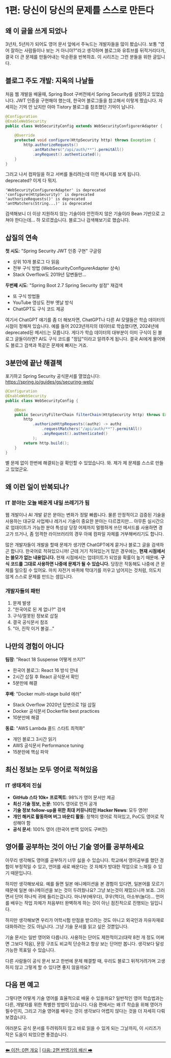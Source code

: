 # 1편: 당신이 당신의 문제를 스스로 만든다

## 왜 이 글을 쓰게 되었나

3년차, 5년차가 되어도 영어 문서 앞에서 주눅드는 개발자들을 많이 봤습니다. 보통 "영어 잘하는 사람들이나 보는 거 아니야?"라고 생각하며 블로그와 유튜브를 뒤적거리다가, 결국 더 큰 문제를 만들어내는 악순환을 반복하죠. 이 시리즈는 그런 분들을 위한 글입니다.

## 블로그 주도 개발: 지옥의 나날들

처음 웹 개발을 배울때, Spring Boot 구버전에서 Spring Security를 설정하고 있었습니다. JWT 인증을 구현해야 했는데, 한국어 블로그들을 참고해서 이렇게 짰습니다. 자세히는 기억 안 났지만 아마 Tistory 블로그를 참조했던 기억이 납니다.

```java
@Configuration
@EnableWebSecurity
public class WebSecurityConfig extends WebSecurityConfigurerAdapter {
    
    @Override
    protected void configure(HttpSecurity http) throws Exception {
        http.authorizeRequests()
            .antMatchers("/api/auth/**").permitAll()
            .anyRequest().authenticated();
    }
}
```

그러고 나서 컴파일을 하고 서버를 돌리려는데 이런 메시지를 보게 됩니다. deprecated? 이게 다 뭐지.

```
'WebSecurityConfigurerAdapter' is deprecated
'configure(HttpSecurity)' is deprecated
'authorizeRequests()' is deprecated
'antMatchers(String...)' is deprecated
```

검색해보니 더 이상 지원하지 않는 기술이라 안전하지 않은 기술이라 Bean 기반으로 고쳐야 한다는데... 하 모르겠습니다. 블로그나 검색해보기로 했습니다.

## 삽질의 연속

**첫 시도**: "Spring Security JWT 인증 구현" 구글링
- 상위 10개 블로그 다 읽음
- 전부 구식 방법 (WebSecurityConfigurerAdapter 상속)
- Stack Overflow도 2019년 답변들만...

**두번째 시도**: "Spring Boot 2.7 Spring Security 설정" 재검색
- 또 구식 방법들
- YouTube 영상도 전부 옛날 방식
- ChatGPT도 구식 코드 제공

여기서 ChatGPT 얘기를 좀 더 해보자면, ChatGPT나 다른 AI 모델들은 학습 데이터의 시점이 정해져 있습니다. 예를 들어 2023년까지의 데이터로 학습했다면, 2024년에 deprecated된 메서드는 모릅니다. 게다가 학습 데이터의 대부분이 이미 구식이 된 블로그 글들이라면? AI도 구식 코드를 "정답"이라고 알려주게 됩니다. 결국 AI에게 물어봐도 블로그 검색과 똑같은 문제에 빠지는 거죠.

## 3분만에 끝난 해결책

포기하고 Spring Security 공식문서를 열었습니다:
https://spring.io/guides/gs/securing-web/

```java
@Configuration
@EnableWebSecurity
public class WebSecurityConfig {

    @Bean
    public SecurityFilterChain filterChain(HttpSecurity http) throws Exception {
        http
            .authorizeHttpRequests((authz) -> authz
                .requestMatchers("/api/auth/**").permitAll()
                .anyRequest().authenticated()
            );
        return http.build();
    }
}
```

별 문제 없이 한번에 해결되는걸 확인할 수 있었습니다. 와. 제가 제 문제를 스스로 만들고 있었군요.

## 왜 이런 일이 반복되나?

### IT 분야는 오늘 배운게 내일 쓰레기가 됨

웹 개발이나 AI 개발 같은 분야는 변화가 정말 빠릅니다. 물론 안정적이고 검증된 기술을 사용하는 대규모 사업체나 레가시 기술이 중요한 분야는 다르겠지만... 아무튼 실시간으로 업데이트가 가능한 분야 특성상 당장 어제까지 멀쩡하게 쓰던 메서드를 사용하면 경고가 뜨거나, 좀 엄격한 라이브러리의 경우 아예 컴파일 자체를 거부해버리기도 합니다.

많은 개발자들이 개발을 할때 문제가 생기면 ChatGPT에게 묻거나 블로그 글을 검색하곤 합니다. 한국어로 적혀있으니까! 근데 거기 적혀있는거 많은 경우에는, **현재 시점에서는 쓸모가 없는 내용입니다.** 현재 시점에서는 업데이트가 되었을 확률이 높기 때문에. **구식 코드를 그대로 사용하면 나중에 문제가 될 수 있습니다.** 당장은 작동해도 나중에 큰 문제를 일으킬 수 있어요. 마치 자전거 바퀴에 막대기를 끼우고 넘어지는 것처럼, 의도치 않게 스스로 문제를 만드는 셈입니다.

### 개발자들의 패턴
1. 문제 발생
2. "한국어로 된 게 없나?" 검색
3. 구식/잘못된 정보로 삽질
4. 결국 공식문서 참조
5. "아, 진작 이거 볼걸..."

## 나만의 경험이 아니다

**팀장**: "React 18 Suspense 어떻게 쓰지?"
- 한국어 블로그: React 16 방식 안내
- 2시간 삽질 후 React 공식문서 확인
- 5분만에 해결

**후배**: "Docker multi-stage build 에러"
- Stack Overflow 2020년 답변으로 1일 삽질
- Docker 공식문서 Dockerfile best practices
- 10분만에 해결

**동료**: "AWS Lambda 콜드 스타트 최적화"
- 개인 블로그 3시간 읽기
- AWS 공식문서 Performance tuning
- 15분만에 핵심 파악

## 최신 정보는 모두 영어로 적혀있음

### IT 생태계의 진실
- **GitHub 스타 10k+ 프로젝트**: 98%가 영어 문서만 제공
- **최신 기술 정보, 논문**: 100% 영어로 먼저 공개
- **기술 정보 follow-up을 위한 최대 커뮤니티인 Hacker News**: 모두 영어!
- **개인 해커로 활동하며 버그 바운티 활동**: 정책이 영어로 적혀있고, PoC도 영어로 작성해야 함
- **공식 문서**: 100% 영어 (한국어 번역 있어도 구버전)

## 영어를 공부하는 것이 아닌 기술 영어를 공부하세요

아무리 생각해도 영어를 공부하기 너무 싫을 수 있습니다. 학교에서 영어공부를 했던 경험이 부정적일 수 있고, 언어를 새로 배운다는 것 자체가 방대한 작업으로 느껴질 수 있기 때문입니다.

하지만 생각해보세요. 예를 들면 일본 애니메이션을 본 경험이 있다면, 일본어를 모르기 때문에 일본 애니메이션을 보는 것이 두려웠나요? 그냥 보는것이 재밌으니까 보죠. 그러면서 단어 하나씩 귀에 들리는겁니다. 마나부(배우다), 쿠우(먹다), 아소부(놀다)... 언어를 배우는 작업 자체가 처음부터 완벽하게 하는 것이 아닌 점진적으로 진행되는 일입니다.

하지만 생각해보면 우리가 어학시험 만점을 받으려는 것도 아니고 외국인과 자유자재로 대화하려는 것도 아닙니다. 그냥 기술 문서를 읽고 싶은 것뿐입니다.

기술 문서는 일반 영어와 다릅니다. 사용하는 단어도 제한적이고(대략 8천 개 정도 어쩌면 그보다 작음), 문장 구조도 비교적 단순하고 항상 보는 단어만 봅니다. 생각보다 달성 가능한 목표일 수 있습니다.

다른 사람들이 공식 문서 보고 한번에 문제 해결할 때, 우리도 블로그 뒤적거려가며 고생하지 않고 그렇게 할 수 있다면 좋지 않을까요?

## 다음 편 예고

그렇다면 어떻게 기술 영어를 효율적으로 배울 수 있을까요? 일반적인 영어 학습법과는 다른, 개발자를 위한 특별한 방법이 있습니다. 다음 편에서는 왜 IT 학습을 위해 영어가 필수인지, 그리고 기술 영어를 배우는 것이 생각보다 어렵지 않다는 것을 더 자세히 다뤄보겠습니다.

여러분도 공식 문서를 두려워하지 않고 바로 읽을 수 있게 되는 그날까지, 이 시리즈가 작은 도움이 되었으면 좋겠습니다.

---

[⬅ 이전: 0편 개요](00.%20개요.md) | [다음: 2편 번역기의 배신 ➡](02.%20번역기의%20배신.md)
